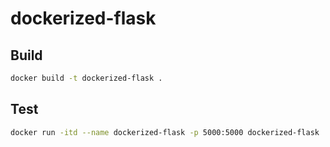 # dockerized-flask

## Build

```bash
docker build -t dockerized-flask .
```

## Test

```bash
docker run -itd --name dockerized-flask -p 5000:5000 dockerized-flask
```
